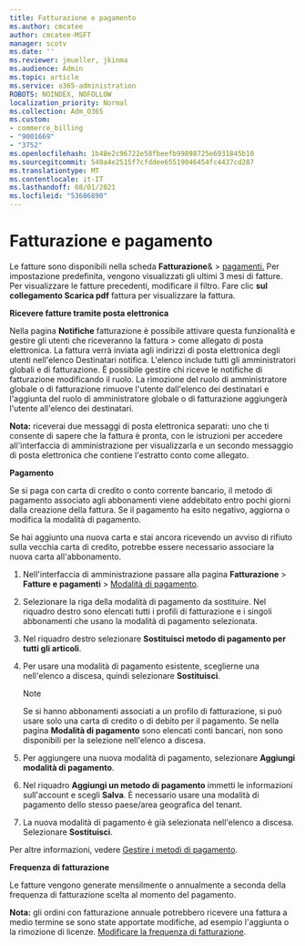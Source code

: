 ```yaml
---
title: Fatturazione e pagamento
ms.author: cmcatee
author: cmcatee-MSFT
manager: scotv
ms.date: ''
ms.reviewer: jmueller, jkinma
ms.audience: Admin
ms.topic: article
ms.service: o365-administration
ROBOTS: NOINDEX, NOFOLLOW
localization_priority: Normal
ms.collection: Adm_O365
ms.custom:
- commerce_billing
- "9001669"
- "3752"
ms.openlocfilehash: 1b48e2c96722e58fbeefb99898725e6931845b10
ms.sourcegitcommit: 540a4e2515f7cfddee65519046454fc4437cd287
ms.translationtype: MT
ms.contentlocale: it-IT
ms.lasthandoff: 08/01/2021
ms.locfileid: "53686890"
---
```

# <a name="billing-and-payment"></a>Fatturazione e pagamento

Le fatture sono disponibili nella scheda **Fatturazione**&  >  [pagamenti.](https://go.microsoft.com/fwlink/p/?linkid=848039)  Per impostazione predefinita, vengono visualizzati gli ultimi 3 mesi di fatture.  Per visualizzare le fatture precedenti, modificare il filtro.  Fare clic **sul collegamento Scarica pdf** fattura per visualizzare la fattura.

**Ricevere fatture tramite posta elettronica**

Nella pagina **Notifiche** fatturazione è possibile attivare questa funzionalità e gestire gli utenti che riceveranno la fattura  >  [](https://go.microsoft.com/fwlink/p/?linkid=853212) come allegato di posta elettronica.  La fattura verrà inviata agli indirizzi di posta elettronica degli utenti nell'elenco Destinatari notifica. L'elenco include tutti gli amministratori globali e di fatturazione.  È possibile gestire chi riceve le notifiche di fatturazione modificando il ruolo.  La rimozione del ruolo di amministratore globale o di fatturazione rimuove l'utente dall'elenco dei destinatari e l'aggiunta del ruolo di amministratore globale o di fatturazione aggiungerà l'utente all'elenco dei destinatari.

**Nota:** riceverai due messaggi di posta elettronica separati: uno che ti consente di sapere che la fattura è pronta, con le istruzioni per accedere all'interfaccia di amministrazione per visualizzarla e un secondo messaggio di posta elettronica che contiene l'estratto conto come allegato.

**Pagamento**

Se si paga con carta di credito o conto corrente bancario, il metodo di pagamento associato agli abbonamenti viene addebitato entro pochi giorni dalla creazione della fattura. Se il pagamento ha esito negativo, aggiorna o modifica la modalità di pagamento.

Se hai aggiunto una nuova carta e stai ancora ricevendo un avviso di rifiuto sulla vecchia carta di credito, potrebbe essere necessario associare la nuova carta all'abbonamento.

1. Nell'interfaccia di amministrazione passare alla pagina **Fatturazione** > **Fatture e pagamenti** > [Modalità di pagamento](https://go.microsoft.com/fwlink/p/?linkid=2018806).

2. Selezionare la riga della modalità di pagamento da sostituire. Nel riquadro destro sono elencati tutti i profili di fatturazione e i singoli abbonamenti che usano la modalità di pagamento selezionata.

3. Nel riquadro destro selezionare **Sostituisci metodo di pagamento per tutti gli articoli**.

4. Per usare una modalità di pagamento esistente, sceglierne una nell'elenco a discesa, quindi selezionare **Sostituisci**.

    > [!NOTE]
    > Se si hanno abbonamenti associati a un profilo di fatturazione, si può usare solo una carta di credito o di debito per il pagamento. Se nella pagina **Modalità di pagamento** sono elencati conti bancari, non sono disponibili per la selezione nell'elenco a discesa.

5. Per aggiungere una nuova modalità di pagamento, selezionare **Aggiungi modalità di pagamento**.

6. Nel riquadro **Aggiungi un metodo di pagamento** immetti le informazioni sull'account e scegli **Salva**. È necessario usare una modalità di pagamento dello stesso paese/area geografica del tenant.

7. La nuova modalità di pagamento è già selezionata nell'elenco a discesa. Selezionare **Sostituisci**.

Per altre informazioni, vedere [Gestire i metodi di pagamento](/microsoft-365/commerce/billing-and-payments/manage-payment-methods).

**Frequenza di fatturazione**

Le fatture vengono generate mensilmente o annualmente a seconda della frequenza di fatturazione scelta al momento del pagamento.  

**Nota:** gli ordini con fatturazione annuale potrebbero ricevere una fattura a medio termine se sono state apportate modifiche, ad esempio l'aggiunta o la rimozione di licenze. [Modificare la frequenza di fatturazione](/microsoft-365/commerce/billing-and-payments/change-payment-frequency).
